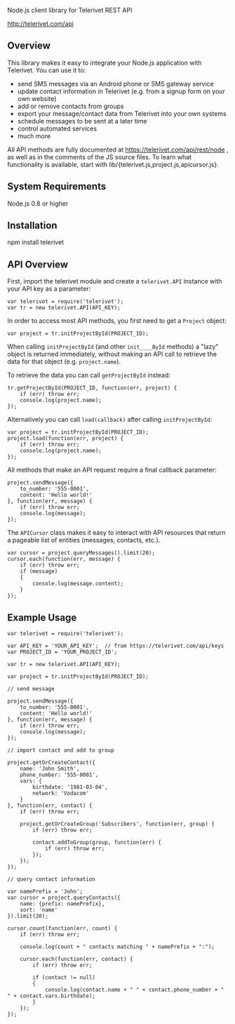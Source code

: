 Node.js client library for Telerivet REST API

http://telerivet.com/api

Overview
--------
This library makes it easy to integrate your Node.js application with Telerivet.
You can use it to:

- send SMS messages via an Android phone or SMS gateway service
- update contact information in Telerivet (e.g. from a signup form on your own website)
- add or remove contacts from groups
- export your message/contact data from Telerivet into your own systems
- schedule messages to be sent at a later time
- control automated services
- much more

All API methods are fully documented at https://telerivet.com/api/rest/node ,
as well as in the comments of the JS source files. To learn what functionality is available, 
start with lib/{telerivet.js,project.js,apicursor.js}.

System Requirements
-------------------
Node.js 0.8 or higher

Installation
------------
npm install telerivet

API Overview
------------

First, import the telerivet module and create a `telerivet.API` instance with your API key as a parameter:

```
var telerivet = require('telerivet');
var tr = new telerivet.API(API_KEY);
```

In order to access most API methods, you first need to get a `Project` object:

```
var project = tr.initProjectById(PROJECT_ID);
```

When calling `initProjectById` (and other `init____ById` methods)
a "lazy" object is returned immediately, without making an API call to retrieve the 
data for that object (e.g. `project.name`). 

To retrieve the data you can call `getProjectById` instead:

```
tr.getProjectById(PROJECT_ID, function(err, project) {
    if (err) throw err;
    console.log(project.name);
});
```

Alternatively you can call `load(callback)` after calling `initProjectById`:

```
var project = tr.initProjectById(PROJECT_ID);
project.load(function(err, project) {
    if (err) throw err;
    console.log(project.name);
});
```

All methods that make an API request require a final callback parameter:

```
project.sendMessage({
    to_number: '555-0001', 
    content: 'Hello world!'
}, function(err, message) {
    if (err) throw err;
    console.log(message);
});
```

The `APICursor` class makes it easy to interact with API resources that 
return a pageable list of entities (messages, contacts, etc.).

```
var cursor = project.queryMessages().limit(20);
cursor.each(function(err, message) {
    if (err) throw err;
    if (message)
    {
        console.log(message.content);
    }
});
```

Example Usage
-------------

```
var telerivet = require('telerivet');

var API_KEY = 'YOUR_API_KEY';  // from https://telerivet.com/api/keys
var PROJECT_ID = 'YOUR_PROJECT_ID'; 

var tr = new telerivet.API(API_KEY);

var project = tr.initProjectById(PROJECT_ID); 

// send message

project.sendMessage({
    to_number: '555-0001', 
    content: 'Hello world!'
}, function(err, message) {
    if (err) throw err;
    console.log(message);
});

// import contact and add to group

project.getOrCreateContact({
    name: 'John Smith',
    phone_number: '555-0001',
    vars: {
        birthdate: '1981-03-04',
        network: 'Vodacom'
    }
}, function(err, contact) {
    if (err) throw err;
    
    project.getOrCreateGroup('Subscribers', function(err, group) {
        if (err) throw err;
        
        contact.addToGroup(group, function(err) {
            if (err) throw err;
        });
    });
});

// query contact information

var namePrefix = 'John';
var cursor = project.queryContacts({
    name: {prefix: namePrefix},
    sort: 'name'    
}).limit(20);

cursor.count(function(err, count) {
    if (err) throw err;
    
    console.log(count + " contacts matching " + namePrefix + ":");        
    
    cursor.each(function(err, contact) {
        if (err) throw err;
        
        if (contact != null)
        {
            console.log(contact.name + " " + contact.phone_number + " " + contact.vars.birthdate);
        }
    });        
});
```